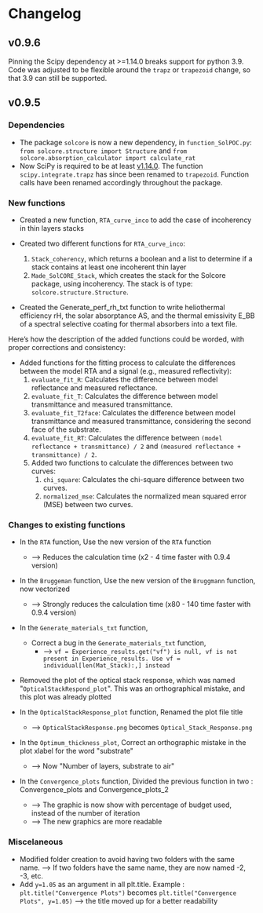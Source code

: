 # Changelog
## v0.9.6

Pinning the Scipy dependency at >=1.14.0 breaks support for python 3.9. Code was adjusted to be flexible around the `trapz` or `trapezoid` change, so that 3.9 can still be supported.

## v0.9.5
### Dependencies
- The package `solcore` is now a new dependency, in `function_SolPOC.py`: `from solcore.structure import Structure` and `from solcore.absorption_calculator import calculate_rat`
- Now SciPy is required to be at least [v1.14.0](https://docs.scipy.org/doc/scipy/release/1.14.0-notes.html). The function `scipy.integrate.trapz` has since been renamed to `trapezoid`. Function calls have been renamed accordingly throughout the package. 

### New functions
- Created a new function, `RTA_curve_inco` to add the case of incoherency in thin layers stacks

- Created two different functions for `RTA_curve_inco`:
	1. `Stack_coherency`, which returns a boolean and a list to determine if a stack contains at least one incoherent thin layer
	2. `Made_SolCORE_Stack`, which creates the stack for the Solcore package, using incoherency. The stack is of type: `solcore.structure.Structure`.

- Created the Generate_perf_rh_txt function to write heliothermal efficiency rH, the solar absorptance AS, and the thermal emissivity E_BB of a spectral selective coating for thermal absorbers into a text file.

Here’s how the description of the added functions could be worded, with proper corrections and consistency:

- Added functions for the fitting process to calculate the differences between the model RTA and a signal (e.g., measured reflectivity):
	1. `evaluate_fit_R`: Calculates the difference between model reflectance and measured reflectance.
	2. `evaluate_fit_T`: Calculates the difference between model transmittance and measured transmittance.
	3. `evaluate_fit_T2face`: Calculates the difference between model transmittance and measured transmittance, considering the second face of the substrate.
	4. `evaluate_fit_RT`: Calculates the difference between `(model reflectance + transmittance) / 2` and `(measured reflectance + transmittance) / 2`.
	5. Added two functions to calculate the differences between two curves:
		1. `chi_square`: Calculates the chi-square difference between two curves.
		2. `normalized_mse`: Calculates the normalized mean squared error (MSE) between two curves.

### Changes to existing functions
- In the `RTA` function,
Use the new version of the `RTA` function
	- --> Reduces the calculation time (x2 - 4 time faster with 0.9.4 version)

- In the `Bruggeman` function,
Use the new version of the `Bruggmann` function, now vectorized
	- --> Strongly reduces the calculation time (x80 - 140 time faster with 0.9.4 version)

- In the `Generate_materials_txt` function,
  - Correct a bug in the `Generate_materials_txt` function,
	- --> `vf = Experience_results.get("vf") is null, vf is not present in Experience_results. Use vf = individual[len(Mat_Stack):,] instead`

- Removed the plot of the optical stack response, which was named "`OpticalStackRespond_plot`". This was an orthographical mistake, and this plot was already plotted

- In the `OpticalStackResponse_plot` function,
Renamed the plot file title
	- --> `OpticalStackResponse.png` becomes `Optical_Stack_Response.png`

- In the `Optimum_thickness_plot`,
Correct an orthographic mistake in the plot xlabel for the word "substrate"
	- --> Now "Number of layers, substrate to air"

- In the `Convergence_plots` function,
Divided the previous function in two : Convergence_plots and Convergence_plots_2
	- --> The graphic is now show with percentage of budget used, instead of the number of iteration
	- --> The new graphics are more readable

### Miscelaneous
- Modified folder creation to avoid having two folders with the same name.
	--> If two folders have the same name, they are now named -2, -3, etc.
- Add `y=1.05` as an argument in all plt.title. Example : `plt.title("Convergence Plots")` becomes `plt.title("Convergence Plots", y=1.05)`
	--> the title moved up for a better readability

